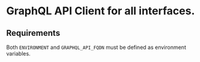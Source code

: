 # GraphQL API Client for all interfaces.

## Requirements

Both `ENVIRONMENT` and `GRAPHQL_API_FQDN` must be defined as environment variables.
